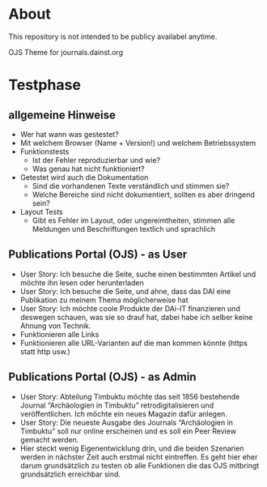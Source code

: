 # About

This repository is not intended to be publicy availabel anytime.

OJS Theme for journals.dainst.org

# Testphase

## allgemeine Hinweise
-	Wer hat wann was gestestet?
-	Mit welchem Browser (Name  + Version!) und welchem Betriebssystem
- Funktionstests
    *  Ist der Fehler reproduzierbar und wie?
    *	Was genau hat nicht funktioniert?
-	Getestet wird auch die Dokumentation
    *	Sind die vorhandenen Texte verständlich und stimmen sie?
    *	Welche Bereiche sind nicht dokumentiert, sollten es aber dringend sein?
-	Layout Tests
    *	Gibt es Fehler im Layout, oder ungereimtheiten, stimmen alle Meldungen und Beschriftungen textlich und sprachlich

##	Publications Portal (OJS) - as User
-	User Story: Ich besuche die Seite, suche einen bestimmten Artikel und möchte ihn lesen oder herunterladen
-	User Story: Ich besuche die Seite, und ahne, dass das DAI eine Publikation zu meinem Thema möglicherweise hat
-	User Story:  Ich möchte coole Produkte der DAi-IT finanzieren und deswegen schauen, was sie so drauf hat, dabei habe ich selber keine Ahnung von Technik.
-	Funktionieren alle Links
-	Funktionieren alle URL-Varianten auf die man kommen könnte (https statt http usw.)

##	Publications Portal (OJS) - as Admin
-	User Story: Abteilung Timbuktu möchte das seit 1856 bestehende Journal “Archäologien in Timbuktu” retrodigitalisieren und veröffentlichen. Ich möchte ein neues Magazin dafür anlegen.
-	User Story: Die neueste Ausgabe des Journals “Archäologien in Timbuktu” soll nur online erscheinen und es soll ein Peer Review gemacht werden.
-	Hier steckt wenig Eigenentwicklung drin, und die beiden Szenarien werden in nächster Zeit auch erstmal nicht eintreffen. Es geht hier eher darum grundsätzlich zu testen ob alle Funktionen die das OJS mitbringt grundsätzlich erreichbar sind.

